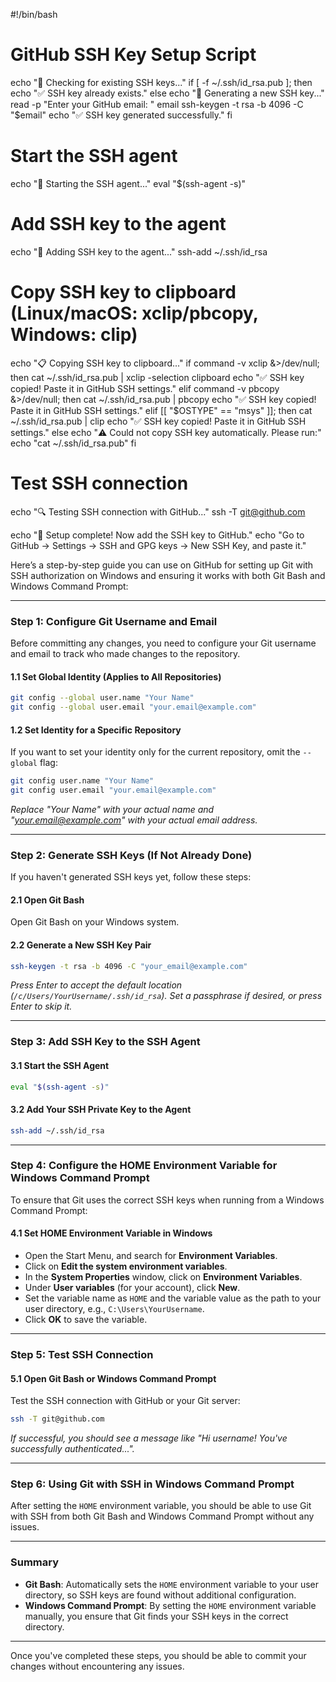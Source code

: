 


#!/bin/bash

# GitHub SSH Key Setup Script
echo "🔑 Checking for existing SSH keys..."
if [ -f ~/.ssh/id_rsa.pub ]; then
    echo "✅ SSH key already exists."
else
    echo "🚀 Generating a new SSH key..."
    read -p "Enter your GitHub email: " email
    ssh-keygen -t rsa -b 4096 -C "$email"
    echo "✅ SSH key generated successfully."
fi

# Start the SSH agent
echo "🔄 Starting the SSH agent..."
eval "$(ssh-agent -s)"

# Add SSH key to the agent
echo "🔗 Adding SSH key to the agent..."
ssh-add ~/.ssh/id_rsa

# Copy SSH key to clipboard (Linux/macOS: xclip/pbcopy, Windows: clip)
echo "📋 Copying SSH key to clipboard..."
if command -v xclip &>/dev/null; then
    cat ~/.ssh/id_rsa.pub | xclip -selection clipboard
    echo "✅ SSH key copied! Paste it in GitHub SSH settings."
elif command -v pbcopy &>/dev/null; then
    cat ~/.ssh/id_rsa.pub | pbcopy
    echo "✅ SSH key copied! Paste it in GitHub SSH settings."
elif [[ "$OSTYPE" == "msys" ]]; then
    cat ~/.ssh/id_rsa.pub | clip
    echo "✅ SSH key copied! Paste it in GitHub SSH settings."
else
    echo "⚠️ Could not copy SSH key automatically. Please run:"
    echo "cat ~/.ssh/id_rsa.pub"
fi

# Test SSH connection
echo "🔍 Testing SSH connection with GitHub..."
ssh -T git@github.com

echo "🎉 Setup complete! Now add the SSH key to GitHub."
echo "Go to GitHub → Settings → SSH and GPG keys → New SSH Key, and paste it."


Here’s a step-by-step guide you can use on GitHub for setting up Git with SSH authorization on Windows and ensuring it works with both Git Bash and Windows Command Prompt:

---

### **Step 1: Configure Git Username and Email**

Before committing any changes, you need to configure your Git username and email to track who made changes to the repository.

#### **1.1 Set Global Identity (Applies to All Repositories)**
```bash
git config --global user.name "Your Name"
git config --global user.email "your.email@example.com"
```

#### **1.2 Set Identity for a Specific Repository**
If you want to set your identity only for the current repository, omit the `--global` flag:
```bash
git config user.name "Your Name"
git config user.email "your.email@example.com"
```

*Replace "Your Name" with your actual name and "your.email@example.com" with your actual email address.*

---

### **Step 2: Generate SSH Keys (If Not Already Done)**

If you haven't generated SSH keys yet, follow these steps:

#### **2.1 Open Git Bash**
Open Git Bash on your Windows system.

#### **2.2 Generate a New SSH Key Pair**
```bash
ssh-keygen -t rsa -b 4096 -C "your_email@example.com"
```

*Press Enter to accept the default location (`/c/Users/YourUsername/.ssh/id_rsa`). Set a passphrase if desired, or press Enter to skip it.*

---

### **Step 3: Add SSH Key to the SSH Agent**

#### **3.1 Start the SSH Agent**
```bash
eval "$(ssh-agent -s)"
```

#### **3.2 Add Your SSH Private Key to the Agent**
```bash
ssh-add ~/.ssh/id_rsa
```

---

### **Step 4: Configure the HOME Environment Variable for Windows Command Prompt**

To ensure that Git uses the correct SSH keys when running from a Windows Command Prompt:

#### **4.1 Set HOME Environment Variable in Windows**
- Open the Start Menu, and search for **Environment Variables**.
- Click on **Edit the system environment variables**.
- In the **System Properties** window, click on **Environment Variables**.
- Under **User variables** (for your account), click **New**.
- Set the variable name as `HOME` and the variable value as the path to your user directory, e.g., `C:\Users\YourUsername`.
- Click **OK** to save the variable.

---

### **Step 5: Test SSH Connection**

#### **5.1 Open Git Bash or Windows Command Prompt**
Test the SSH connection with GitHub or your Git server:

```bash
ssh -T git@github.com
```

*If successful, you should see a message like "Hi username! You've successfully authenticated...".*

---

### **Step 6: Using Git with SSH in Windows Command Prompt**

After setting the `HOME` environment variable, you should be able to use Git with SSH from both Git Bash and Windows Command Prompt without any issues.

---

### **Summary**

- **Git Bash**: Automatically sets the `HOME` environment variable to your user directory, so SSH keys are found without additional configuration.
- **Windows Command Prompt**: By setting the `HOME` environment variable manually, you ensure that Git finds your SSH keys in the correct directory.

---

Once you've completed these steps, you should be able to commit your changes without encountering any issues.
